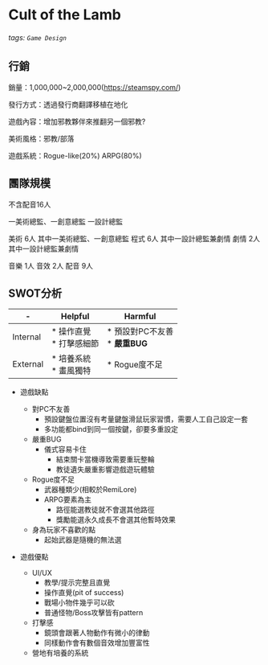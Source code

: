 # Cult of the Lamb

###### tags: `Game Design`

## 行銷

銷量：1,000,000~2,000,000(https://steamspy.com/)

發行方式：透過發行商翻譯移植在地化

遊戲內容：增加邪教夥伴來推翻另一個邪教?

美術風格：邪教/部落

遊戲系統：Rogue-like(20%) ARPG(80%)


## 團隊規模
不含配音16人

一美術總監、一創意總監 一設計總監

美術 6人 其中一美術總監、一創意總監
程式 6人 其中一設計總監兼劇情
劇情 2人 其中一設計總監兼劇情

音樂 1人
音效 2人
配音 9人


## SWOT分析

-|Helpful|Harmful
-|-|-
Internal|* 操作直覺<br> * 打擊感細節|* 預設對PC不友善<br>* **嚴重BUG**<br>
External|* 培養系統<br> * 畫風獨特 |* Rogue度不足


* 遊戲缺點
  * 對PC不友善
    * 預設鍵盤位置沒有考量鍵盤滑鼠玩家習慣，需要人工自己設定一套
    * 多功能都bind到同一個按鍵，卻要多重設定
  * 嚴重BUG
    * 儀式容易卡住
      * 結束關卡當機導致需要重玩整輪
      * 教徒遺失嚴重影響遊戲遊玩體驗
  * Rogue度不足
    * 武器種類少(相較於RemiLore)
    * ARPG要素為主
      * 路徑能選教徒就不會選其他路徑
      * 獎勵能選永久成長不會選其他暫時效果
  * 身為玩家不喜歡的點
    * 起始武器是隨機的無法選

* 遊戲優點
  * UI/UX
    * 教學/提示完整且直覺
    * 操作直覺(pit of success)
    * 戰場小物件幾乎可以砍
    * 普通怪物/Boss攻擊皆有pattern
  * 打擊感
    * 鏡頭會跟著人物動作有微小的律動
    * 同樣動作會有數個音效增加豐富性
  * 營地有培養的系統

